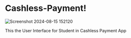 # Cashless-Payment!


![Screenshot 2024-08-15 152120](https://github.com/user-attachments/assets/689cfdc9-d5b1-4bd3-969d-a15743d86489)

This the User Interface for Student in Cashless Payment App 
